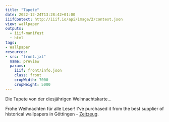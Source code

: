 ```yaml
---
title: "Tapete"
date: 2022-12-24T13:28:42+01:00
iiifContext: http://iiif.io/api/image/2/context.json
view: wallpaper
outputs:
  - iiif-manifest
  - html
tags:
- Wallpaper
resources:
- src: "front.jxl"
  name: preview
  params:
    iiif: front/info.json
    class: front
    cropWidth: 7000
    cropHeight: 5000
---
```

Die Tapete von der diesjährigen Weihnachtskarte...
<div class="source">
Frohe Weihnachten für alle Leser!
I've purchased it from the best supplier of historical wallpapers in Göttingen - <a target="_blank" href="http://zeitzeug.de/">Zeitzeug</a>.
</div>

